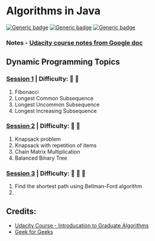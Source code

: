 # Algorithms in Java

[![Generic badge](https://img.shields.io/badge/jdk-1.8-blue.svg)](https://shields.io/)
[![Generic badge](https://img.shields.io/badge/junit-5.4.0-blue.svg)](https://shields.io/) 
[![Generic badge](https://img.shields.io/badge/junit--platform--commons-1.4.0-blue.svg)](https://shields.io/) 

### Notes - [Udacity course notes from Google doc](https://docs.google.com/document/d/1vziO8Enan327BmAeR9yAxNgySxRCF01qZlb6c-i627E/edit?usp=sharing)

## Dynamic Programming Topics
### [Session 1](https://github.com/twho/Algorithms-Java/blob/master/src/com/michaelho/DynamicProgramming/DP1.java) | Difficulty: 🌰 🌰
1. Fibonacci
1. Longest Common Subsequence
1. Longest Uncommon Subsequence
1. Longest Increasing Subsequence

### [Session 2](https://github.com/twho/Algorithms-Java/blob/master/src/com/michaelho/DynamicProgramming/DP2.java) | Difficulty: 🌰 🌰  
1. Knapsack problem
1. Knapsack with repetition of items
1. Chain Matrix Multiplication
1. Balanced Binary Tree

### [Session 3](https://github.com/twho/Algorithms-Java/blob/master/src/com/michaelho/DynamicProgramming/DP3.java) | Difficulty: 🌰 🌰 🌰
1. Find the shortest path using Bellman-Ford algorithm
1.

## Credits: 
- [Udacity Course - Introducation to Graduate Algorithms](https://classroom.udacity.com/courses/ud401)
- [Geek for Geeks](https://www.geeksforgeeks.org/)

